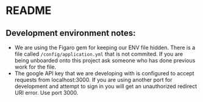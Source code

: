 # README

## Development environment notes:
 - We are using the Figaro gem for keeping our ENV file hidden. There is a file called `/config/application.yml` that is not commited. If you are being unboarded onto this project ask someone who has done previous work for the file.
 - The google API key that we are developing with is configured to accept requests from localhost:3000. If you are using another port for development and attempt to sign in you will get an unauthorized redirect URI error. Use port 3000.

